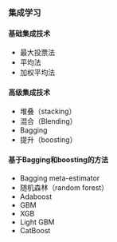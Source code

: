 ### 集成学习

#### 基础集成技术

* 最大投票法
* 平均法
* 加权平均法

#### 高级集成技术

* 堆叠（stacking）
* 混合（Blending）
* Bagging
* 提升（boosting）

#### 基于Bagging和boosting的方法

* Bagging meta-estimator
* 随机森林（random forest）
* Adaboost
* GBM
* XGB
* Light GBM
* CatBoost


